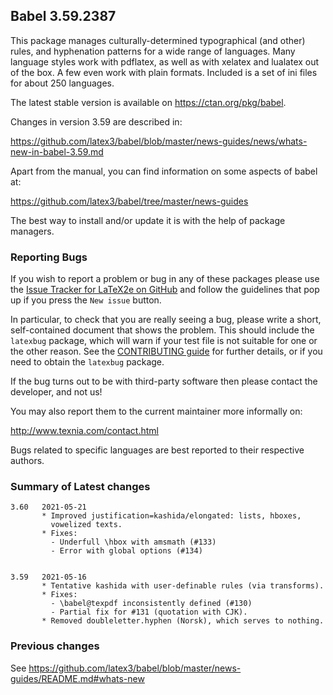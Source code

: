 ## Babel 3.59.2387

This package manages culturally-determined typographical (and other)
rules, and hyphenation patterns for a wide range of languages. Many
language styles work with pdflatex, as well as with xelatex and
lualatex out of the box. A few even work with plain formats. Included
is a set of ini files for about 250 languages.

The latest stable version is available on <https://ctan.org/pkg/babel>.

Changes in version 3.59 are described in:

https://github.com/latex3/babel/blob/master/news-guides/news/whats-new-in-babel-3.59.md

Apart from the manual, you can find information on some aspects of babel at:

https://github.com/latex3/babel/tree/master/news-guides

The best way to install and/or update it is with the help of package
managers.

### Reporting Bugs

If you wish to report a problem or bug in any of these packages please
use the
[Issue Tracker for LaTeX2e on GitHub](https://github.com/latex3/babel/issues)
and follow the guidelines that pop up if you press the `New issue`
button.

In particular, to check that you are really seeing a bug, please write
a short, self-contained document that shows the problem. This should
include the `latexbug` package, which will warn if your test file is
not suitable for one or the other reason. See the
[CONTRIBUTING guide](https://github.com/latex3/latex2e/blob/master/CONTRIBUTING.md)
for further details, or if you need to obtain the `latexbug` package.

If the bug turns out to be with third-party software then please
contact the developer, and not us!

You may also report them to the current maintainer more informally on:

   http://www.texnia.com/contact.html

Bugs related to specific languages are best reported to their
respective authors.

### Summary of Latest changes
```
3.60   2021-05-21
       * Improved justification=kashida/elongated: lists, hboxes,
         vowelized texts.
       * Fixes:
         - Underfull \hbox with amsmath (#133)
         - Error with global options (#134)
         
       
3.59   2021-05-16
       * Tentative kashida with user-definable rules (via transforms).
       * Fixes:
         - \babel@texpdf inconsistently defined (#130)
         - Partial fix for #131 (quotation with CJK).
       * Removed doubleletter.hyphen (Norsk), which serves to nothing.
```

### Previous changes

See https://github.com/latex3/babel/blob/master/news-guides/README.md#whats-new

